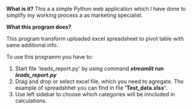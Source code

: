 **What is it?**
This a a simple Python web application which I have done to simplify my working process a as marketing specialist.


**What this program does?**

This program transform uploaded excel spreadsheet to pivot table with same additional info.

To use this programm you have to:

1) Start file 'leads_report.py' by using command **_streamlit run leads_report.py_**
2) Drag and drop or select excel file, which you need to agregate. The example of spreadshhet you can find in file **'Test_data.xlsx'**.
3) Use left sidebar to choose which categories will be inncluded in calculations.
